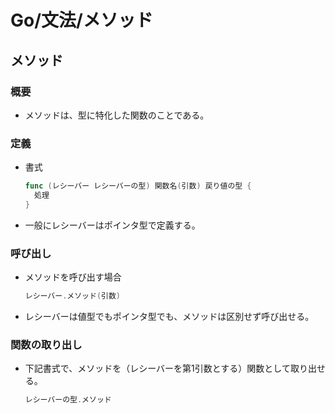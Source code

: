 # Go/文法/メソッド

## メソッド

### 概要

- メソッドは、型に特化した関数のことである。

### 定義

- 書式

  ```go
  func (レシーバー レシーバーの型) 関数名(引数) 戻り値の型 {
    処理
  }
  ```

- 一般にレシーバーはポインタ型で定義する。

### 呼び出し

- メソッドを呼び出す場合

  ```go
  レシーバー.メソッド(引数)
  ```

- レシーバーは値型でもポインタ型でも、メソッドは区別せず呼び出せる。

### 関数の取り出し

- 下記書式で、メソッドを（レシーバーを第1引数とする）関数として取り出せる。

  ```go
  レシーバーの型.メソッド
  ```
